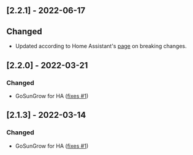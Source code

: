 ## [2.2.1] - 2022-06-17
## Changed
- Updated according to Home Assistant's [page](https://developers.home-assistant.io/blog/2022/05/12/s6-overlay-base-images/) on breaking changes. 

## [2.2.0] - 2022-03-21
### Changed
- GoSunGrow for HA ([fixes #1](https://github.com/MickMake/GoSunGrow/issues/2))

## [2.1.3] - 2022-03-14
### Changed
- GoSunGrow for HA ([fixes #1](https://github.com/MickMake/GoSunGrow/issues/1))

